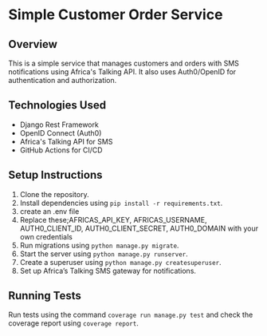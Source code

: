 # Simple Customer Order Service

## Overview
This is a simple service that manages customers and orders with SMS notifications using Africa's Talking API. It also uses Auth0/OpenID for authentication and authorization.

## Technologies Used
- Django Rest Framework
- OpenID Connect (Auth0)
- Africa's Talking API for SMS
- GitHub Actions for CI/CD

## Setup Instructions

1. Clone the repository.
2. Install dependencies using `pip install -r requirements.txt`.
3. create an .env file 
4. Replace these;AFRICAS_API_KEY, AFRICAS_USERNAME, AUTH0_CLIENT_ID, AUTH0_CLIENT_SECRET, AUTH0_DOMAIN with your own credentials
5. Run migrations using `python manage.py migrate`.
6. Start the server using `python manage.py runserver`.
7. Create a superuser using `python manage.py createsuperuser`.
8. Set up Africa’s Talking SMS gateway for notifications.

## Running Tests
Run tests using the command `coverage run manage.py test` and check the coverage report using `coverage report`.




